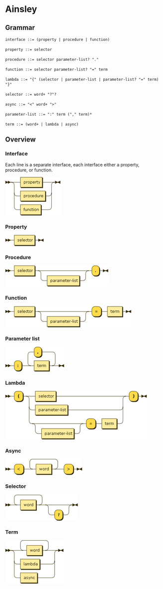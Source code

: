# Ainsley

## Grammar

```ebnf
interface ::= (property | procedure | function)

property ::= selector

procedure ::= selector parameter-list? "."

function ::= selector parameter-list? "=" term

lambda ::= "{" (selector | parameter-list | parameter-list? "=" term) "}"

selector ::= word+ "?"?

async ::= "<" word+ ">"

parameter-list ::= ":" term ("," term)*

term ::= (word+ | lambda | async)
```

## Overview

### Interface

Each line is a separate interface, each interface either a property, procedure, or function.

![interface](interface.png)

### Property

![property](property.png)

### Procedure

![procedure](procedure.png)

### Function

![function](function.png)

### Parameter list

![parameter-list](parameter-list.png)

### Lambda

![lambda](lambda.png)

### Async

![async](async.png)

### Selector

![selector](selector2.png)

### Term

![term](term.png)
